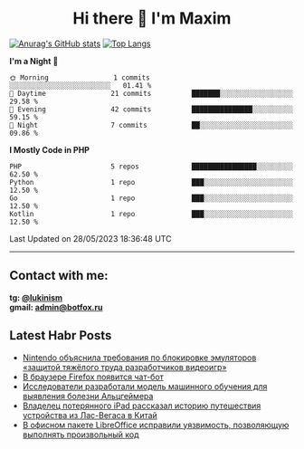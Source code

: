## <h1 align="center">Hi there 👋 I'm Maxim</h1>

[![Anurag's GitHub stats](https://github-readme-stats.vercel.app/api?username=lukinism)](https://github.com/anuraghazra/github-readme-stats) [![Top Langs](https://github-readme-stats.vercel.app/api/top-langs/?username=lukinism)](https://github.com/anuraghazra/github-readme-stats)

<!--START_SECTION:waka-->
**I'm a Night 🦉** 

```text
🌞 Morning                1 commits           ░░░░░░░░░░░░░░░░░░░░░░░░░   01.41 % 
🌆 Daytime                21 commits          ███████░░░░░░░░░░░░░░░░░░   29.58 % 
🌃 Evening                42 commits          ███████████████░░░░░░░░░░   59.15 % 
🌙 Night                  7 commits           ██░░░░░░░░░░░░░░░░░░░░░░░   09.86 % 
```


**I Mostly Code in PHP** 

```text
PHP                      5 repos             ████████████████░░░░░░░░░   62.50 % 
Python                   1 repo              ███░░░░░░░░░░░░░░░░░░░░░░   12.50 % 
Go                       1 repo              ███░░░░░░░░░░░░░░░░░░░░░░   12.50 % 
Kotlin                   1 repo              ███░░░░░░░░░░░░░░░░░░░░░░   12.50 % 
```




 Last Updated on 28/05/2023 18:36:48 UTC
<!--END_SECTION:waka-->
___
## Contact with me:
**tg: [@lukinism](https://t.me/lukinism)  
gmail: admin@botfox.ru**

## Latest Habr Posts
<!-- BLOG-POST-LIST:START -->
- [Nintendo объяснила требования по блокировке эмуляторов «защитой тяжёлого труда разработчиков видеоигр»](https://habr.com/ru/news/738306/)
- [В браузере Firefox появится чат-бот](https://habr.com/ru/news/738292/)
- [Исследователи разработали модель машинного обучения для выявления болезни Альцгеймера](https://habr.com/ru/news/738268/)
- [Владелец потерянного iPad рассказал историю путешествия устройства из Лас-Вегаса в Китай](https://habr.com/ru/news/738256/)
- [В офисном пакете LibreOffice исправили уязвимость, позволяющую выполнять произвольный код](https://habr.com/ru/news/738212/)
<!-- BLOG-POST-LIST:END -->
